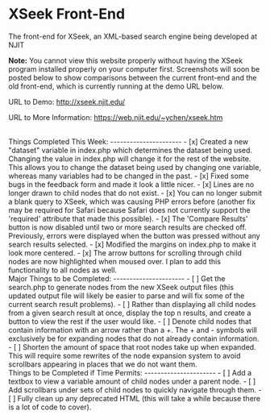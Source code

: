 XSeek Front-End
========================
The front-end for XSeek, an XML-based search engine being developed at NJIT

<b>Note:</b> You cannot view this website properly without having the XSeek program installed properly on your computer first. Screenshots will soon be posted below to show comparisons between the current front-end and the old front-end, which is currently running at the demo URL below.

URL to Demo: http://xseek.njit.edu/

URL to More Information: https://web.njit.edu/~ychen/xseek.htm

<br>
Things Completed This Week:
----------------------
- [x] Created a new "dataset" variable in index.php which determines the dataset being used. Changing the value in index.php will change it for the rest of the website. This allows you to change the dataset being used by changing one variable, whereas many variables had to be changed in the past.
- [x] Fixed some bugs in the feedback form and made it look a little nicer.
- [x] Lines are no longer drawn to child nodes that do not exist.
- [x] You can no longer submit a blank query to XSeek, which was causing PHP errors before (another fix may be required for Safari because Safari does not currently support the 'required' attribute that made this possible).
- [x] The 'Compare Results' button is now disabled until two or more search results are checked off. Previously, errors were displayed when the button was pressed without any search results selected.
- [x] Modified the margins on index.php to make it look more centered.
- [x] The arrow buttons for scrolling through child nodes are now highlighted when moused over. I plan to add this functionality to all nodes as well.

<br>
Major Things to be Completed:
----------------------
- [ ] Get the search.php to generate nodes from the new XSeek output files (this updated output file will likely be easier to parse and will fix some of the current search result problems).
- [ ] Rather than displaying all child nodes from a given search result at once, display the top n results, and create a button to view the rest if the user would like.
- [ ] Denote child nodes that contain information with an arrow rather than a +. The + and - symbols will exclusively be for expanding nodes that do not already contain information.
- [ ] Shorten the amount of space that root nodes take up when expanded. This will require some rewrites of the node expansion system to avoid scrollbars appearing in places that we do not want them.

<br>
Things to be Completed if Time Permits:
----------------------
- [ ] Add a textbox to view a variable amount of child nodes under a parent node.
- [ ] Add scrollbars under sets of child nodes to quickly navigate through them.
- [ ] Fully clean up any deprecated HTML (this will take a while because there is a lot of code to cover).
